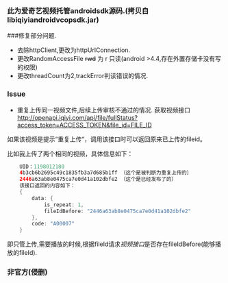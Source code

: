 ### 此为爱奇艺视频托管androidsdk源码.(拷贝自libiqiyiandroidvcopsdk.jar)

###修复部分问题.
- 去除httpClient,更改为httpUrlConnection.
- 更改RandomAccessFile ~~rwd~~ 为 r 只读(android >4.4,存在外置存储卡没有写的权限)
- 更改threadCount为2,trackError判读错误的情况.


### Issue
- 重复上传同一视频文件,后续上传审核不通过的情况.
获取视频接口  http://openapi.iqiyi.com/api/file/fullStatus?access_token=ACCESS_TOKEN&file_id=FILE_ID 

如果该视频是提示“重复上传“，调用该接口时可以返回原来已上传的fileid。

比如我上传了两个相同的视频，具体信息如下：
```java
    UID：1198012180
    4b3cb6b2695c49c1835fb3a7d685b1ff （这个是被判断为重复上传的）
    2446a63ab8e0475ca7e0d41a102dbfe2 （这个是已经发布了的）
    该接口返回的内容如下：
    {
        data: {
            is_repeat: 1,
            fileIdBefore: "2446a63ab8e0475ca7e0d41a102dbfe2"
        },
        code: "A00007"
    }
```
即只管上传,需要播放的时候,根据fileId请求*视频接口*是否存在fileIdBefore(能够播放的fileId).


### 非官方(侵删)